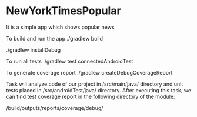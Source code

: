 # NewYorkTimesPopular
It is a simple app which shows popular news

To build and run the app
  ./gradlew build
  
  ./gradlew installDebug

To run all tests
  ./gradlew test connectedAndroidTest


To generate coverage report
  ./gradlew createDebugCoverageReport

Task will analyze code of our project in /src/main/java/ directory and unit tests placed in /src/androidTest/java/ directory.
After executing this task, we can find test coverage report in the following directory of the module:

  /build/outputs/reports/coverage/debug/





